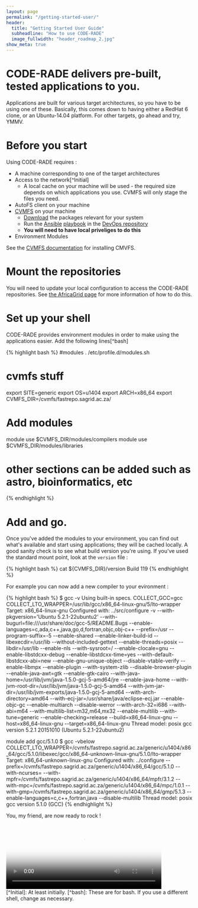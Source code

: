 ```yaml
---
layout: page
permalink: "/getting-started-user/"
header:
  title: "Getting Started User Guide"
  subheadline: "How to use CODE-RADE"
  image_fullwidth: "header_roadmap_2.jpg"
show_meta: true
---
```


  # CODE-RADE delivers pre-built, tested applications to you.

Applications are built for various target architectures, so you have to be using one of these. Basically, this comes down to having either a RedHat 6 clone, or an Ubuntu-14.04 platform. For other targets, go ahead and try, YMMV.

# Before you start

Using CODE-RADE requires :

  - A machine corresponding to one of the target architectures
  - Access to the network[^Initial]
    - A local cache on your machine will be used - the required size depends on which applications you use. CVMFS will only stage the files you need.
  - AutoFS client on your machine
  - [CVMFS](http://cernvm.cern.ch/portal/filesystem/) on your machine
    - [Download](http://cernvm.cern.ch/portal/filesystem/downloads#cvmfs) the packages relevant for your system
    - Run the [Ansible](http://www.ansible.com) [playbook](https://github.com/AAROC/DevOps/blob/master/Ansible/cvmfs.yml) in the [DevOps repository](http://github.com/AAROC/DevOps)
    - **You will need to have local priveliges to do this**
  - Environment Modules

See the [CVMFS documentation](http://cernvm.cern.ch/portal/filesystem/techinformation) for installing CMVFS.

# Mount the repositories

You will need to update your local configuration to access the CODE-RADE repositories. See [the AfricaGrid page](http://www.africa-grid.org/cvmfs/) for more information of how to do this.

# Set up your shell

CODE-RADE provides environment modules in order to make using the applications easier. Add the following lines[^bash]

{% highlight bash %}
#modules
. /etc/profile.d/modules.sh
# cvmfs stuff
export SITE=generic
export OS=u1404
export ARCH=x86_64
export CVMFS_DIR=/cvmfs/fastrepo.sagrid.ac.za/

# Add modules
module use $CVMFS_DIR/modules/compilers
module use $CVMFS_DIR/modules/libraries
#  other sections can be added such as astro, bioinformatics, etc
{% endhighlight %}

# Add and go.

Once you've added the modules to your environment, you can find out what's available and start using applications; they will be cached locally. A good sanity check is to see what build version you're using. If you've used the standard mount point, look at the <code>version</code> file :

{% highlight bash %}
cat ${CVMFS_DIR}/version
Build 119
{% endhighlight %}

For example you can now add a new compiler to your evironment :

{% highlight bash %}
$ gcc -v
Using built-in specs.
COLLECT_GCC=gcc
COLLECT_LTO_WRAPPER=/usr/lib/gcc/x86_64-linux-gnu/5/lto-wrapper
Target: x86_64-linux-gnu
Configured with: ../src/configure -v --with-pkgversion='Ubuntu 5.2.1-22ubuntu2' --with-bugurl=file:///usr/share/doc/gcc-5/README.Bugs --enable-languages=c,ada,c++,java,go,d,fortran,objc,obj-c++ --prefix=/usr --program-suffix=-5 --enable-shared --enable-linker-build-id --libexecdir=/usr/lib --without-included-gettext --enable-threads=posix --libdir=/usr/lib --enable-nls --with-sysroot=/ --enable-clocale=gnu --enable-libstdcxx-debug --enable-libstdcxx-time=yes --with-default-libstdcxx-abi=new --enable-gnu-unique-object --disable-vtable-verify --enable-libmpx --enable-plugin --with-system-zlib --disable-browser-plugin --enable-java-awt=gtk --enable-gtk-cairo --with-java-home=/usr/lib/jvm/java-1.5.0-gcj-5-amd64/jre --enable-java-home --with-jvm-root-dir=/usr/lib/jvm/java-1.5.0-gcj-5-amd64 --with-jvm-jar-dir=/usr/lib/jvm-exports/java-1.5.0-gcj-5-amd64 --with-arch-directory=amd64 --with-ecj-jar=/usr/share/java/eclipse-ecj.jar --enable-objc-gc --enable-multiarch --disable-werror --with-arch-32=i686 --with-abi=m64 --with-multilib-list=m32,m64,mx32 --enable-multilib --with-tune=generic --enable-checking=release --build=x86_64-linux-gnu --host=x86_64-linux-gnu --target=x86_64-linux-gnu
Thread model: posix
gcc version 5.2.1 20151010 (Ubuntu 5.2.1-22ubuntu2)

module add gcc/5.1.0
$ gcc -vbelow
COLLECT_LTO_WRAPPER=/cvmfs/fastrepo.sagrid.ac.za/generic/u1404/x86_64/gcc/5.1.0/libexec/gcc/x86_64-unknown-linux-gnu/5.1.0/lto-wrapper
Target: x86_64-unknown-linux-gnu
Configured with: ../configure --prefix=/cvmfs/fastrepo.sagrid.ac.za/generic/u1404/x86_64/gcc/5.1.0 --with-ncurses= --with-mpfr=/cvmfs/fastrepo.sagrid.ac.za/generic/u1404/x86_64/mpfr/3.1.2 --with-mpc=/cvmfs/fastrepo.sagrid.ac.za/generic/u1404/x86_64/mpc/1.0.1 --with-gmp=/cvmfs/fastrepo.sagrid.ac.za/generic/u1404/x86_64/gmp/5.1.3 --enable-languages=c,c++,fortran,java --disable-multilib
Thread model: posix
gcc version 5.1.0 (GCC)
{% endhighlight %}

You, my friend, are now ready to rock !
<div class="text-center">
<video id="gif-mp4" poster="https://media.giphy.com/media/V2Ylf5EhsUPMQ/200_s.gif" style="margin:0;padding:0" autoplay="" loop="" height="176" width="420">
            <source src="https://media.giphy.com/media/V2Ylf5EhsUPMQ/giphy.mp4" type="video/mp4">
            Your browser does not support the mp4 video codec.
</video>
</div>
[^Initial]: At least initially.
[^bash]: These are for bash. If you use a different shell, change as necessary.
